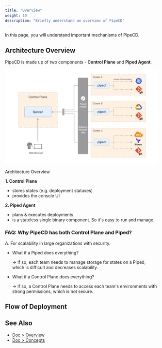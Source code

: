 ```yaml
---
title: "Overview"
weight: 10
description: "Briefly understand an overview of PipeCD"
---
```


In this page, you will understand important mechanisms of PipeCD.

## Architecture Overview

PipeCD is made up of two components - **Control Plane** and **Piped Agent**.

![architecture-overview](/images/overview/architecture-overview.png)
<p class="caption">Architecture Overview</p>

**1. Control Plane**
   - stores states (e.g. deployment statuses)
   - provides the console UI

**2. Piped Agent**
   - plans & executes deployments
   - is a stateless single binary component. So it's easy to run and manage.

### FAQ: Why PipeCD has both Control Plane and Piped?

A. For scalability in large organizations with security.

- What if a Piped does everything?

  -> If so, each team needs to manage storage for states on a Piped, which is difficult and decreases scalability.

- What if a Control Plane does everything?

  -> If so, a Control Plane needs to access each team's environments with strong permissions, which is not secure.


## Flow of Deployment



## See Also

- [Doc > Overview](https://pipecd.dev/docs/overview/)
- [Doc > Concepts](https://pipecd.dev/docs/concepts/)
